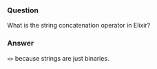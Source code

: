 ### Question
What is the string concatenation operator in Elixir?


### Answer
`<>` because strings are just binaries.


